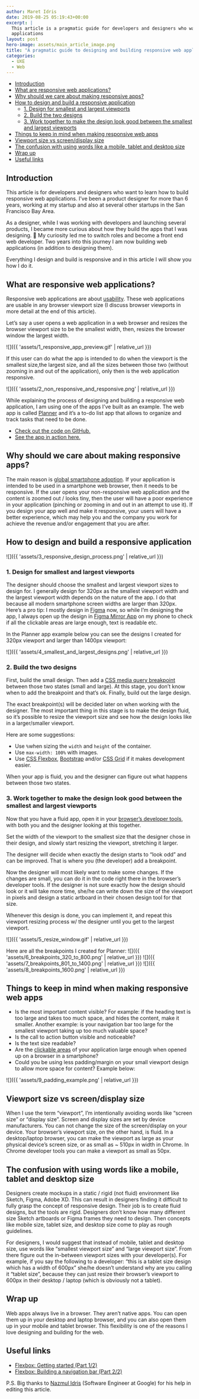 ```yaml
---
author: Maret Idris
date: 2019-08-25 05:19:43+00:00
excerpt: |
  This article is a pragmatic guide for developers and designers who want to learn how to build responsive web
  applications
layout: post
hero-image: assets/main_article_image.png
title: "A pragmatic guide to designing and building responsive web applications"
categories:
  - UXE
  - Web
---
```


<!-- START doctoc generated TOC please keep comment here to allow auto update -->
<!-- DON'T EDIT THIS SECTION, INSTEAD RE-RUN doctoc TO UPDATE -->

- [Introduction](#introduction)
- [What are responsive web applications?](#what-are-responsive-web-applications)
- [Why should we care about making responsive apps?](#why-should-we-care-about-making-responsive-apps)
- [How to design and build a responsive application](#how-to-design-and-build-a-responsive-application)
  - [1. Design for smallest and largest viewports](#1-design-for-smallest-and-largest-viewports)
  - [2. Build the two designs](#2-build-the-two-designs)
  - [3. Work together to make the design look good between the smallest and largest viewports](#3-work-together-to-make-the-design-look-good-between-the-smallest-and-largest-viewports)
- [Things to keep in mind when making responsive web apps](#things-to-keep-in-mind-when-making-responsive-web-apps)
- [Viewport size vs screen/display size](#viewport-size-vs-screendisplay-size)
- [The confusion with using words like a mobile, tablet and desktop size](#the-confusion-with-using-words-like-a-mobile-tablet-and-desktop-size)
- [Wrap up](#wrap-up)
- [Useful links](#useful-links)

<!-- END doctoc generated TOC please keep comment here to allow auto update -->

## Introduction

This article is for developers and designers who want to learn how to build responsive web applications. I’ve been a
product designer for more than 6 years, working at my startup and also at several other startups in the San Francisco
Bay Area.

As a designer, while I was working with developers and launching several products, I became more curious about how they
build the apps that I was designing. 🤔 My curiosity led me to switch roles and become a front end web developer. Two
years into this journey I am now building web applications (in addition to designing them).

Everything I design and build is responsive and in this article I will show you how I do it.

## What are responsive web applications?

Responsive web applications are about [usability](https://www.interaction-design.org/literature/topics/usability). These
web applications are usable in any browser viewport size (I discuss browser viewports in more detail at the end of this
article).

Let’s say a user opens a web application in a web browser and resizes the browser viewport size to be the smallest
width, then, resizes the browser window the largest width.

![]({{ 'assets/1_responsive_app_preview.gif' | relative_url }})

If this user can do what the app is intended to do when the viewport is the smallest size,the largest size, and all the
sizes between those two (without zooming in and out of the application), only then is the web application responsive.

![]({{ 'assets/2_non_responsive_and_responsive.png' | relative_url }})

While explaining the process of designing and building a responsive web application, I am using one of the apps I’ve
built as an example. The web app is called [Planner](https://maretidris.github.io/planner-web-app/) and it’s a to-do
list app that allows to organize and track tasks that need to be done.

- [Check out the code on GitHub.](https://github.com/MaretIdris/planner-web-app)
- [See the app in action here.](https://maretidris.github.io/planner-web-app/)

## Why should we care about making responsive apps?

The main reason is
[global smartphone adoption](https://www.statista.com/statistics/330695/number-of-smartphone-users-worldwide/). If your
application is intended to be used in a smartphone web browser, then it needs to be responsive. If the user opens your
non-responsive web application and the content is zoomed out / looks tiny, then the user will have a poor experience in
your application (pinching or zooming in and out in an attempt to use it). If you design your app well and make it
responsive, your users will have a better experience, which may help you and the company you work for achieve the
revenue and/or engagement that you are after.

## How to design and build a responsive application

![]({{ 'assets/3_responsive_design_process.png' | relative_url }})

### 1. Design for smallest and largest viewports

The designer should choose the smallest and largest viewport sizes to design for. I generally design for 320px as the
smallest viewport width and the largest viewport width depends on the nature of the app. I do that because all modern
smartphone screen widths are larger than 320px. Here’s a pro tip: I mostly design in
[Figma](https://www.figma.com/files/recent) now, so while I’m designing the app, I always open up the design in
[Figma Mirror App](https://help.figma.com/article/90-figma-mirror) on my phone to check if all the clickable areas are
large enough, text is readable etc.

In the Planner app example below you can see the designs I created for 320px viewport and larger than 1400px viewport:

![]({{ 'assets/4_smallest_and_largest_designs.png' | relative_url }})

### 2. Build the two designs

First, build the small design. Then add a [CSS media query breakpoint](https://css-tricks.com/css-media-queries/)
between those two states (small and large). At this stage, you don’t know when to add the breakpoint and that’s ok.
Finally, build out the large design.

The exact breakpoint(s) will be decided later on when working with the designer. The most important thing in this stage
is to make the design fluid, so it’s possible to resize the viewport size and see how the design looks like in a
larger/smaller viewport.

Here are some suggestions:

- Use `%`when sizing the `width` and `height` of the container.
- Use `max-width: 100%` with images.
- Use [CSS Flexbox](https://developer.mozilla.org/en-US/docs/Learn/CSS/CSS_layout/Flexbox),
  [Bootstrap](https://getbootstrap.com/) and/or
  [CSS Grid](https://developer.mozilla.org/en-US/docs/Web/CSS/CSS_Grid_Layout) if it makes development easier.

When your app is fluid, you and the designer can figure out what happens between those two states.

### 3. Work together to make the design look good between the smallest and largest viewports

Now that you have a fluid app, open it in your
[browser’s developer tools](https://developer.mozilla.org/en-US/docs/Learn/Common_questions/What_are_browser_developer_tools),
with both you and the designer looking at this together.

Set the width of the viewport to the smallest size that the designer chose in their design, and slowly start resizing
the viewport, stretching it larger.

The designer will decide when exactly the design starts to “look odd” and can be improved. That is where you (the
developer) add a breakpoint.

Now the designer will most likely want to make some changes. If the changes are small, you can do it in the code right
there in the browser’s developer tools. If the designer is not sure exactly how the design should look or it will take
more time, she/he can write down the size of the viewport in pixels and design a static artboard in their chosen design
tool for that size.

Whenever this design is done, you can implement it, and repeat this viewport resizing process w/ the designer until you
get to the largest viewport.

![]({{ 'assets/5_resize_window.gif' | relative_url }})

Here are all the breakpoints I created for Planner: ![]({{ 'assets/6_breakpoints_320_to_800.png' | relative_url }})
![]({{ 'assets/7_breakpoints_801_to_1400.png' | relative_url }})
![]({{ 'assets/8_breakpoints_1600.png' | relative_url }})

## Things to keep in mind when making responsive web apps

- Is the most important content visible? For example: if the heading text is too large and takes too much space, and
  hides the content, make it smaller. Another example: is your navigation bar too large for the smallest viewport taking
  up too much valuable space?
- Is the call to action button visible and noticeable?
- Is the text size readable?
- Are the
  [clickable areas](https://www.smashingmagazine.com/2012/02/finger-friendly-design-ideal-mobile-touchscreen-target-sizes/)
  of your application large enough when opened up on a browser in a smartphone?
- Could you be using less padding/margin on your small viewport design to allow more space for content? Example below:

![]({{ 'assets/9_padding_example.png' | relative_url }})

## Viewport size vs screen/display size

When I use the term “viewport”, I’m intentionally avoiding words like “screen size” or “display size”. Screen and
display sizes are set by device manufacturers. You can not change the size of the screen/display on your device. Your
browser’s viewport size, on the other hand, is fluid. In a desktop/laptop browser, you can make the viewport as large as
your physical device’s screen size, or as small as ~ 510px in width in Chrome. In Chrome developer tools you can make a
viewport as small as 50px.

## The confusion with using words like a mobile, tablet and desktop size

Designers create mockups in a static / rigid (not fluid) environment like Sketch, Figma, Adobe XD. This can result in
designers finding it difficult to fully grasp the concept of responsive design. Their job is to create fluid designs,
but the tools are rigid. Designers don’t know how many different size Sketch artboards or Figma frames they need to
design. Then concepts like mobile size, tablet size, and desktop size come to play as rough guidelines.

For designers, I would suggest that instead of mobile, tablet and desktop size, use words like “smallest viewport size”
and “large viewport size”. From there figure out the in-between viewport sizes with your developer(s). For example, if
you say the following to a developer: “this is a tablet size design which has a width of 600px” she/he doesn’t
understand why are you calling it “tablet size”, because they can just resize their browser’s viewport to 600px in their
desktop / laptop (which is obviously not a tablet).

## Wrap up

Web apps always live in a browser. They aren’t native apps. You can open them up in your desktop and laptop browser, and
you can also open them up in your mobile and tablet browser. This flexibility is one of the reasons I love designing and
building for the web.

## Useful links

- [Flexbox: Getting started (Part 1/2)](https://codeburst.io/flexbox-getting-started-part-1-2-2e101815d405)
- [Flexbox: Building a navigation bar (Part 2/2)](https://codeburst.io/flexbox-building-a-navigation-part-2-2-6cc58b9d4173)

P.S. Big thanks to [Nazmul Idris](https://developerlife.com/about-me/) (Software Engineer at Google) for his help in
editing this article.
